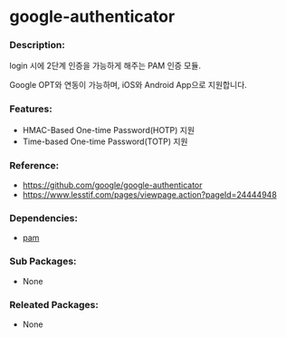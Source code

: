 # google-authenticator

### Description:
login 시에 2단계 인증을 가능하게 해주는 PAM 인증 모듈.

Google OPT와 연동이 가능하며, iOS와 Android App으로 지원합니다.


### Features:
* HMAC-Based One-time Password(HOTP) 지원
* Time-based One-time Password(TOTP) 지원

### Reference:
* https://github.com/google/google-authenticator
* https://www.lesstif.com/pages/viewpage.action?pageId=24444948

### Dependencies:
* [pam](pkg-core-pam.md)

### Sub Packages:
* None

### Releated Packages:
* None